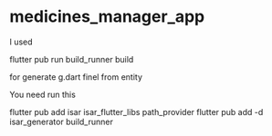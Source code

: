 # medicines_manager_app

I used

flutter pub run build_runner build

for generate g.dart finel from entity

You need run this

flutter pub add isar isar_flutter_libs path_provider
flutter pub add -d isar_generator build_runner
